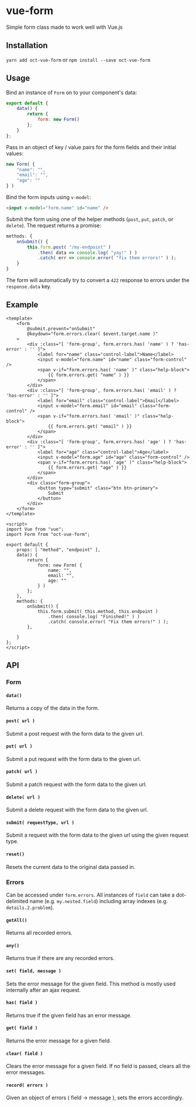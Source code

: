# vue-form

Simple form class made to work well with Vue.js

## Installation

`yarn add oct-vue-form` or `npm install --save oct-vue-form`

## Usage

Bind an instance of `Form` on to your component's data:

```js
export default {
    data() {
        return {
            form: new Form()
        };
    }
};
```

Pass in an object of key / value pairs for the form fields and their initial values:

```js
new Form( {
    "name": "",
    "email": "",
    "age": ""
} )
```

Bind the form inputs using `v-model`:

```html
<input v-model="form.name" id="name" />
```

Submit the form using one of the helper methods (`post`, `put`, `patch`, or `delete`).  The request returns a promise:

```js
methods: {
    onSubmit() {
        this.form.post( "/my-endpoint" )
            .then( data => console.log( "yay!" ) )
            .catch( err => console.error( "fix them errors!" ) );
    }
}
```

The form will automatically try to convert a `422` response to errors under the `response.data` key.

## Example

```vue
<template>
    <form
        @submit.prevent="onSubmit"
        @keydown="form.errors.clear( $event.target.name )"
    >
        <div :class="[ 'form-group', form.errors.has( 'name' ) ? 'has-error' : '' ]">
            <label for="name" class="control-label">Name</label>
            <input v-model="form.name" id="name" class="form-control" />
            <span v-if="form.errors.has( 'name' )" class="help-block">
                {{ form.errors.get( "name" ) }}
            </span>
        </div>
        <div :class="[ 'form-group', form.errors.has( 'email' ) ? 'has-error' : '' ]">
            <label for="email" class="control-label">Email</label>
            <input v-model="form.email" id="email" class="form-control" />
            <span v-if="form.errors.has( 'email' )" class="help-block">
                {{ form.errors.get( "email" ) }}
            </span>
        </div>
        <div :class="[ 'form-group', form.errors.has( 'age' ) ? 'has-error' : '' ]">
            <label for="age" class="control-label">Age</label>
            <input v-model="form.age" id="age" class="form-control" />
            <span v-if="form.errors.has( 'age' )" class="help-block">
                {{ form.errors.get( "age" ) }}
            </span>
        </div>
        <div class="form-group">
            <button type="submit" class="btn btn-primary">
                Submit
            </button>
        </div>
    </form>
</template>

<script>
import Vue from "vue";
import Form from "oct-vue-form";

export default {
    props: [ "method", "endpoint" ],
    data() {
        return {
            form: new Form( {
                name: "",
                email: "",
                age: ""
            } )
        };
    },
    methods: {
        onSubmit() {
            this.form.submit( this.method, this.endpoint )
                .then( console.log( "Finished!" ) )
                .catch( console.error( "Fix them errors!" ) );
        },

    }
};
</script>
```

## API

### Form

#### `data()`
Returns a copy of the data in the form.

#### `post( url )`
Submit a post request with the form data to the given url.

#### `put( url )`
Submit a put request with the form data to the given url.

#### `patch( url )`
Submit a patch request with the form data to the given url.

#### `delete( url )`
Submit a delete request with the form data to the given url.

#### `submit( requestType, url )`
Submit a request with the form data to the given url using the given request type.

#### `reset()`
Resets the current data to the original data passed in.

### Errors
Can be accessed under `form.errors`.
All instances of `field` can take a dot-delimited name (e.g. `my.nested.field`) including array indexes (e.g. `details.2.problem`).

#### `getAll()`
Returns all recorded errors.

#### `any()`
Returns true if there are any recorded errors.

#### `set( field, message )`
Sets the error message for the given field.  This method is mostly used internally after an ajax request.

#### `has( field )`
Returns true if the given field has an error message.

#### `get( field )`
Returns the error message for a given field.

#### `clear( field )`
Clears the error message for a given field.  If no field is passed, clears all the error messages.

#### `record( errors )`
Given an object of errors ( field -> message ), sets the errors accordingly.
